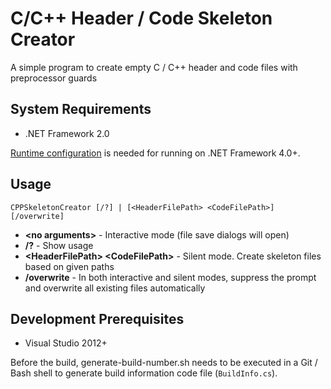 # C/C++ Header / Code Skeleton Creator
A simple program to create empty C / C++ header and code files with preprocessor guards

## System Requirements
* .NET Framework 2.0

[Runtime configuration](https://docs.microsoft.com/en-us/dotnet/framework/migration-guide/how-to-configure-an-app-to-support-net-framework-4-or-4-5) is needed for running on .NET Framework 4.0+.

## Usage
```
CPPSkeletonCreator [/?] | [<HeaderFilePath> <CodeFilePath>] [/overwrite]
```
* **\<no arguments\>** - Interactive mode (file save dialogs will open)
* **/?** - Show usage
* **\<HeaderFilePath\> \<CodeFilePath\>** - Silent mode. Create skeleton files based on given paths
* **/overwrite** - In both interactive and silent modes, suppress the prompt and overwrite all existing files automatically

## Development Prerequisites
* Visual Studio 2012+

Before the build, generate-build-number.sh needs to be executed in a Git / Bash shell to generate build information code file (`BuildInfo.cs`).
